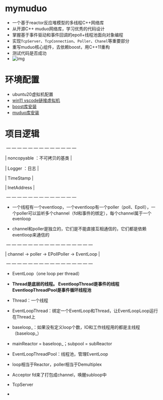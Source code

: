# mymuduo

- 一个基于reactor反应堆模型的多线程C++网络库
- 从开源C++ muduo网络库，学习优秀的代码设计
- 掌握基于事件驱动和事件回调的epoll+线程池面向对象编程
- 实现`TcpServer`、`TcpConnection`、`Poller`、`Chanel`等重要部分
- 重写muduo核心组件，去依赖boost，用C++11重构
- 测试代码是否成功
- ![img](https://p1-jj.byteimg.com/tos-cn-i-t2oaga2asx/gold-user-assets/2020/6/20/172d177f31e4e23d~tplv-t2oaga2asx-watermark.awebp)

# 环境配置

- ubuntu20虚拟机配置
- [win11 vscode链接虚拟机](https://www.cnblogs.com/hi3254014978/p/12681594.html)
- [boost库安装](https://blog.csdn.net/QIANGWEIYUAN/article/details/88792874)
- [muduo库安装](https://blog.csdn.net/QIANGWEIYUAN/article/details/89023980)





# 项目逻辑

​     — — — — — — — — — — — — — 

|         noncopyable ：不可拷贝的基类    |

|         Logger ：日志                                  |

|         TimeStamp                                      |

|         InetAddress                                     |

​    — — — — — — — — — — — — — 

- 一个线程有一个eventloop，一个eventloop有一个poller（poll、Epoll），一个poller可以监听多个channel（fd和事件的绑定），每个channel属于一个evenloop

- channel和poller是独立的，它们是不能直接互相通信的，它们都是依赖eventloop来通信的

​     — — — — —  — — — — —  — — — — — —  

| channel -> poller ->  EPollPoller ->  EventLoop   |

​     — — — — —  — — — — —  — — — — — —  

- EventLoop（one loop per thread）

  

- **Thread是底层的线程。
  EventloopThread是事件的线程
  EventloopThreadPool是事件循环线程池**
  
- Thread：一个线程

- EventLoopThread：绑定一个EventLoop和Thread，让EventLoopLoop运行在Thread上

- baseloop_：如果没有定义loop个数，IO和工作线程用的都是主线程（baseloop\_）

- mainReactor = baseloop_；subpool = subReactor

- EventLoopThreadPool：线程池，管理EventLoop



- loop相当于Reactor，poller相当于Demultiplex



- Acceptor fd来了打包成channel，唤醒subloop中



- TcpServer
- 
